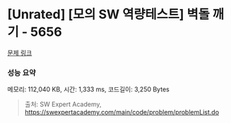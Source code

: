 # [Unrated] [모의 SW 역량테스트] 벽돌 깨기 - 5656 

[문제 링크](https://swexpertacademy.com/main/code/problem/problemDetail.do?contestProbId=AWXRQm6qfL0DFAUo) 

### 성능 요약

메모리: 112,040 KB, 시간: 1,333 ms, 코드길이: 3,250 Bytes



> 출처: SW Expert Academy, https://swexpertacademy.com/main/code/problem/problemList.do